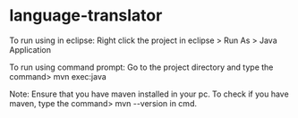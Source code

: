 # language-translator

To run using in eclipse:
Right click the project in eclipse > Run As > Java Application

To run using command prompt:
Go to the project directory and type the command> mvn exec:java

Note: Ensure that you have maven installed in your pc. 
To check if you have maven, type the command> mvn --version in cmd.
